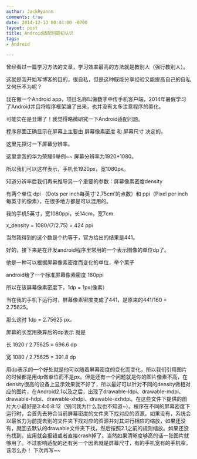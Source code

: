 ```yaml
---
author: JackRyannn
comments: true
date: 2014-12-13 00:44:00 -0700
layout: post
title: Android适配问题初认识
tags:
- Android

---
```


曾经看过一篇学习方法的文章，学习效率最高的方法就是教别人（强行教别人）。

这就是我开始写博客的目的，很自私，但是这种既能分享经验又能提高自己的自私又何乐不为呢？


我在做一个Android app，项目名称叫做数字中传手机客户端，2014年暑假学习了Android并且将程序框架编了出来，也并没有太多注意程序的美化。

可能实在是丑爆了！我觉得略微研究一下Android适配问题。

程序界面正确显示在屏幕上主要由 屏幕像素密度 和 屏幕尺寸 决定的。

这里先探讨一下屏幕分辨率。

这里拿我的华为荣耀6举例~~ 屏幕分辨率为1920*1080。

所以我们可以这样表示，手机长1920px，宽1080px。

知道分辨率后我们再来推导另一个重要的参数：屏幕像素密度density

有两个单位   dpi （Dots per inch每英寸‘2.75cm’的点数）和  ppi（Pixel per inch 每英寸的像素），在很多地方都是可以混用的。

我的手机5英寸，宽1080ppi，长14cm，宽7cm.

x_density = 1080/(7/2.75) = 424 ppi

当然我得到的这个数是个约等于，官方给出的结果是441。

好的，接下来是在开发android程序里常用的一个表示图像的单位dp了。

他是一种可以根据屏幕像素密度而变化的单位，举个栗子

android给了一个标准屏幕像素密度 160ppi

所以在该屏幕像素密度下，1dp = 1px(像素）

当在我的手机下运行时，屏幕像素密度变成了441，是原来的441/160 = 2.75625。

那么这时 1dp = 2.75625 px。

屏幕的长宽用换算后的dp表示 就是 

长 1920 / 2.75625 = 696.6 dp

宽 1080 / 2.75625 = 391.8 dp


用dp表示的一个好处就是他可以随着屏幕密度的变化而变化，所以我们引用图片的时候都是用dp做单位而不是px。但是还有一个问题就是你的图片像素不高，在density很高的设备上显示效果就不好了，所以最好可以针对不同的density做相对应的图片，在Android2.1以及之后，出现了drawable-ldpi、drawable-mdpi、drawable-hdpi、drawable-xhdpi、drawable-xxhdpi。在这些文件下提供的图片大小最好是3:4:6:8:12（别问我为什么我也不知道~）。程序在不同的屏幕密度下运行时，会首先去符合当前屏幕密度的文件夹下找对应的资源，如果没有，系统会以最省力为前提去别的文件夹下找对应的资源并对其进行相应的缩放，如果还没有，就回去默认的drawable文件夹下找，然后按照2.1之前的规则缩放。如果还没有找到，应用就会报错或者直接crash掉了。当然如果清晰度够高的话一张图片就够用了。不过影响适配的还有另一个因素就是屏幕尺寸，有的手机宽有的手机窄，该怎么办！
下次再写~~